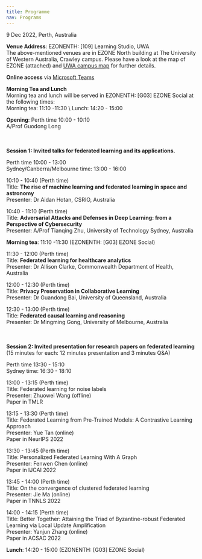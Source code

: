 ```yaml
---
title: Programme
nav: Programs
---
```


9 Dec 2022, Perth, Australia

**Venue Address**: EZONENTH: [109] Learning Studio, UWA \
The above-mentioned venues are in EZONE North building at The University of Western Australia, Crawley campus. Please have a look at the map of EZONE (attached) and [UWA campus map](https://www.uwa.edu.au/contact-us/campus-map?id=215) for further details.  

**Online access** via [Microsoft Teams](https://teams.microsoft.com/l/meetup-join/19%3a5bb6a640a48f450eb9de9a71d5b37cff%40thread.tacv2/1669730293112?context=%7b%22Tid%22%3a%2205894af0-cb28-46d8-8716-74cdb46e2226%22%2c%22Oid%22%3a%22e63182cd-b1d3-4d4c-982e-367663671017%22%7d)

**Morning Tea and Lunch** \
Morning tea and lunch will be served in EZONENTH: [G03] EZONE Social at the following times: \
Morning tea: 11:10 -11:30 \ 
Lunch: 14:20 - 15:00 

**Opening**: 
Perth time 10:00 - 10:10 \
A/Prof Guodong Long 

\
\
**Session 1: Invited talks for federated learning and its applications.** 

Perth time 10:00 - 13:00 \
Sydney/Canberra/Melbourne time: 13:00 - 16:00 


10:10 - 10:40  (Perth time) \
Title: **The rise of machine learning and federated learning in space and astronomy** \
Presenter: Dr Aidan Hotan, CSRIO, Australia

10:40 - 11:10  (Perth time) \
Title: **Adversarial Attacks and Defenses in Deep Learning: from a Perspective of Cybersecurity** \
Presenter: A/Prof Tianqing Zhu, University of Technology Sydney, Australia

**Morning tea**: 11:10 -11:30 (EZONENTH: [G03] EZONE Social)

11:30 - 12:00  (Perth time) \
Title: **Federated learning for healthcare analytics** \
Presenter: Dr Allison Clarke, Commonwealth Department of Health, Australia

12:00 - 12:30  (Perth time) \
Title: **Privacy Preservation in Collaborative Learning** \
Presenter: Dr Guandong Bai, University of Queensland, Australia

12:30 - 13:00  (Perth time) \
Title: **Federated causal learning and reasoning** \
Presenter: Dr Mingming Gong, University of Melbourne, Australia

\
\
**Session 2: Invited presentation for research papers on federated learning** (15 minutes for each: 12 minutes presentation and 3 minutes Q&A)

Perth time 13:30 - 15:10 \
Sydney time: 16:30 - 18:10 


13:00 - 13:15 (Perth time) \
Title: Federated learning for noise labels \
Presenter: Zhuowei Wang (offline) \
Paper in TMLR

13:15 - 13:30 (Perth  time) \
Title: Federated Learning from Pre-Trained Models: A Contrastive Learning Approach \
Presenter: Yue Tan (online) \
Paper in NeurIPS 2022

13:30 - 13:45 (Perth  time) \
Title: Personalized Federated Learning With A Graph \
Presenter: Fenwen Chen (online) \
Paper in IJCAI 2022

13:45 - 14:00 (Perth  time) \
Title: On the convergence of clustered federated learning \
Presenter: Jie Ma (online) \
Paper in TNNLS 2022

14:00 - 14:15 (Perth  time) \
Title: Better Together: Attaining the Triad of Byzantine-robust Federated Learning via Local Update Amplification \
Presenter: Yanjun Zhang (online) \
Paper in ACSAC 2022

**Lunch**: 14:20 - 15:00 (EZONENTH: [G03] EZONE Social)

<!--### To be decided soon 

To create your own materials using `workshop-template-b`, please create a free [GitHub account](https://github.com/join) if you do not have one already.
Basic familiarity with the GitHub web interface will be helpful.

For a quick introduction check out GitHub's [Hello World guide](https://guides.github.com/activities/hello-world/), or the extensive [GitHub Learning Lab](https://lab.github.com/).

It is possible to create a website with this template using only GitHub's web interface--in fact, it works great!
However, for more advanced uses you will want Git, Ruby, and Jekyll installed on your computer to do local development.

{% capture text %}
1. Have a [GitHub](https://github.com) account.
2. Optional: have [Git](https://git-scm.com/), [Jekyll](https://jekyllrb.com/), and a nice [text editor](https://code.visualstudio.com/) installed.
{% endcapture %}
{% include card.html text=text header="Setup Overview" %}

-------------

## Local Jekyll Setup [very optional]

### Install Git

[Git](https://git-scm.com/) is a [free](https://www.gnu.org/philosophy/free-sw.en.html), [distributed](https://en.wikipedia.org/wiki/Distributed_version_control) version control system. [GitHub](https://github.com/) is a Git repository hosting service, a place to store and sync your work in the cloud--your Jekyll and GitHub Pages projects will be under Git version control, so you need the software on your machine. 

- Windows: install [Git for Windows](https://git-for-windows.github.io/) using the default options. This will give you Git, Git Bash, and Git GUI. Git Bash is a great terminal that lets you use UNIX style commands on Windows.
- Mac: check if Git is already installed by opening terminal and typing `git --version`. If you do not have it, download the official [Mac installer](https://git-scm.com/downloads).
- Linux: check if Git is already installed by opening terminal and typing `git --version`. If you do not have it, install from your distribution's software center or package manager (for Ubuntu `sudo apt install git`).

If you are interested in using a visual GUI application integrated with GitHub, Windows and Mac users should also install [GitHub Desktop](https://desktop.github.com/) using the default options.
You can install GitHub Desktop in addition to other versions of Git.

There are other [GUI apps available](https://git-scm.com/downloads/guis) for managing and visualizing Git repositories, including Linux options.

### Install Ruby

[Ruby](https://www.ruby-lang.org/en/){:target="_blank" rel="noopener"} is a open source programming language popular with web applications.
**_You do not need to know anything about Ruby_**, but you do need it to run Jekyll on your system!

Jekyll requires a Ruby version 2.4.0 or greater.
Below are quick start steps, but you may want to refer to Jekyll's official [installation guides](https://jekyllrb.com/docs/installation/) for tips.

- **Windows:** Use [RubyInstaller for Windows](https://rubyinstaller.org/){:target="_blank" rel="noopener"}.
    - First, [download](https://rubyinstaller.org/downloads/) the suggested stable version "WITH DEVKIT" (as of this writing, Ruby+Devkit 2.7.X (x64)) and double click to install. Use the install defaults, but make sure "Add Ruby executables to your PATH" is checked. On the final step, ensure the box to start the MSYS2 DevKit is checked.
    - Second, the installer will open a terminal window with options to install MSYS2 DevKit components. Choose option 3, "MSYS2 and MINGW development toolchain", or simply press ENTER to install all the necessary dependencies. The installer will proceed through a bunch of steps outputting a bunch of text in the terminal window. *Eventually*, this will conclude and you should see a message with the word `success` in it. If the window doesn't close, press `Enter` again or manually close it. (The installer can be restarted by typing `ridk install` into a command prompt).
- **Mac:** OS X has a version of Ruby installed by default. Check the version with `ruby -v`. If it is > 2.4.0 you can use the system Ruby. However, a newer version can be installed using [Homebrew](https://brew.sh/), `brew install ruby`, or a manager such as [rbenv](https://github.com/rbenv/rbenv) or [RVM](http://rvm.io/). Check the official Jekyll [Mac install docs](https://jekyllrb.com/docs/installation/#macOS) for tips.
- **Linux:** Even though the version will not be the most up-to-date, the simplest method is to use your distro's repositories. For example on Ubuntu, `sudo apt install ruby-full`. Make sure the repository version is > 2.4.0. You will also need the build tools Make and GCC, on Ubuntu get them with `sudo apt install build-essential`. For a more up-to-date version, use a manager such as  [rbenv](https://github.com/rbenv/rbenv) or [RVM](http://rvm.io/).

### Install Jekyll

Jekyll is a Gem, a software package installed via Ruby's management system called RubyGems (similar to Python's Pip). 
Open a terminal and type:
`gem install jekyll bundler`

This will take a minute as Gem installs all the dependencies and builds extensions. 

### Install Text Editor

When working with code you should have a good text editor.
Windows notepad does not handle UTF-8 encoding or UNIX line endings that are standard for cross platform applications. 
For basic editing, Windows [Notepad++](https://notepad-plus-plus.org/), Mac TextEdit, or Linux Gedit are sufficient.
However, a more complete code editor will be helpful for managing Jekyll projects.

Open-source cross platform suggestions:

- [Visual Studio Code](https://code.visualstudio.com/)
- [Atom](https://atom.io/)

Tip: you can click `.` on any GitHub repository to [open the web editor](https://docs.github.com/en/codespaces/the-githubdev-web-based-editor) (which is a light version of VS Code)!
-->
